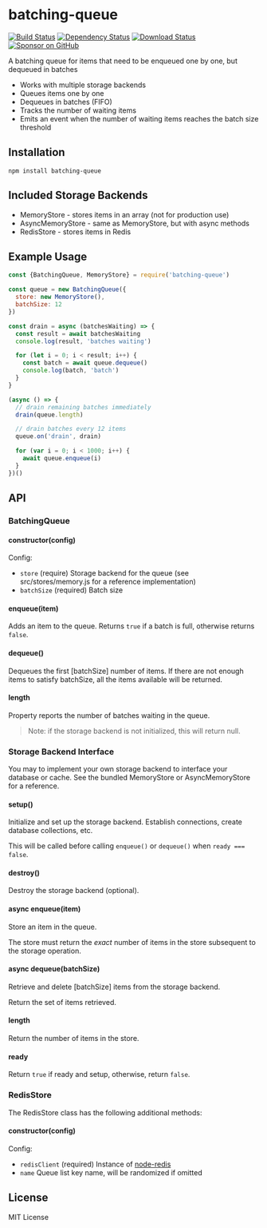# batching-queue

[![Build Status](https://travis-ci.org/compwright/batching-queue.svg?branch=master)](https://travis-ci.org/compwright/batching-queue)
[![Dependency Status](https://img.shields.io/david/compwright/batching-queue.svg?style=flat-square)](https://david-dm.org/compwright/batching-queue)
[![Download Status](https://img.shields.io/npm/dm/batching-queue.svg?style=flat-square)](https://www.npmjs.com/package/batching-queue)
[![Sponsor on GitHub](https://img.shields.io/static/v1?label=Sponsor&message=❤&logo=GitHub&link=https://github.com/sponsors/compwright)](https://github.com/sponsors/compwright)

A batching queue for items that need to be enqueued one by one, but dequeued in batches

* Works with multiple storage backends
* Queues items one by one
* Dequeues in batches (FIFO)
* Tracks the number of waiting items
* Emits an event when the number of waiting items reaches the batch size threshold

## Installation

```
npm install batching-queue
```

## Included Storage Backends

* MemoryStore - stores items in an array (not for production use)
* AsyncMemoryStore - same as MemoryStore, but with async methods
* RedisStore - stores items in Redis

## Example Usage

```javascript
const {BatchingQueue, MemoryStore} = require('batching-queue')

const queue = new BatchingQueue({
  store: new MemoryStore(),
  batchSize: 12
})

const drain = async (batchesWaiting) => {
  const result = await batchesWaiting
  console.log(result, 'batches waiting')

  for (let i = 0; i < result; i++) {
    const batch = await queue.dequeue()
    console.log(batch, 'batch')
  }
}

(async () => {
  // drain remaining batches immediately
  drain(queue.length)

  // drain batches every 12 items
  queue.on('drain', drain)

  for (var i = 0; i < 1000; i++) {
    await queue.enqueue(i)
  }
})()
```

## API

### BatchingQueue

#### constructor(config)

Config:

* `store` (require) Storage backend for the queue (see src/stores/memory.js for a reference implementation)
* `batchSize` (required) Batch size

#### enqueue(item)

Adds an item to the queue. Returns `true` if a batch is full, otherwise returns `false`.

#### dequeue()

Dequeues the first [batchSize] number of items. If there are not enough items to satisfy batchSize, all the items available will be returned.

#### length

Property reports the number of batches waiting in the queue.

> Note: if the storage backend is not initialized, this will return null.

### Storage Backend Interface

You may to implement your own storage backend to interface your database or cache. See the bundled MemoryStore or AsyncMemoryStore for a reference.

#### setup()

Initialize and set up the storage backend. Establish connections, create database collections, etc.

This will be called before calling `enqueue()` or `dequeue()` when `ready === false`.

#### destroy()

Destroy the storage backend (optional).

#### async enqueue(item)

Store an item in the queue.

The store must return the *exact* number of items in the store subsequent to the storage operation.

#### async dequeue(batchSize)

Retrieve and delete [batchSize] items from the storage backend.

Return the set of items retrieved.

#### length

Return the number of items in the store.

#### ready

Return `true` if ready and setup, otherwise, return `false`.

### RedisStore

The RedisStore class has the following additional methods:

#### constructor(config)

Config:

* `redisClient` (required) Instance of [node-redis](https://npmjs.org/package/redis)
* `name` Queue list key name, will be randomized if omitted

## License

MIT License
